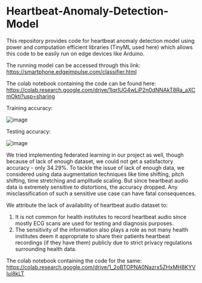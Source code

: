 # Heartbeat-Anomaly-Detection-Model
This repository provides code for heartbeat anomaly detection model using power and computation efficient libraries (TinyML used here) which allows this code to be easily run on edge devices like Arduino.

The running model can be accessed through this link:
https://smartphone.edgeimpulse.com/classifier.html

The colab notebook containing the code can be found here:
https://colab.research.google.com/drive/1lqrIUG4wLiP2n0dNNAkT8Ra_aXCmOkti?usp=sharing

Training accuracy:

![image](https://github.com/kllaveya/Heartbeat-Anomaly-Detection-Model/assets/97512929/e134bf1f-e652-486d-bccf-0d7bba494c49)

Testing accuracy:

![image](https://github.com/kllaveya/Heartbeat-Anomaly-Detection-Model/assets/97512929/630960fa-829d-4666-902c-146f9c906613)


We tried implementing federated learning in our project as well, though because of lack of enough dataset, we could not get a satisfactory accuracy - only 34.29%.
To tackle the issue of lack of enough data, we considered using data augmentation techniques like time shifting, pitch shifting, time stretching and amplitude scaling. But since heartbeat audio data is extremely sensitive to distortions, the accuracy dropped. Any misclassification of such a sensitive use case can have fatal consequences.

We attribute the lack of availability of heartbeat audio dataset to:
1. It is not common for health institutes to record heartbeat audio since mostly ECG scans are used for testing and diagnosis purposes.
2. The sensitivity of the information also plays a role as not many health institutes deem it appropriate to share their patients heartbeat recordings (if they have them) publicly due to strict privacy regulations surrounding health data.

The colab notebook containing the code for the same:
https://colab.research.google.com/drive/1_2oBTOPNA0Nazrx5ZHxMH8KYVIui8kLT
